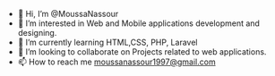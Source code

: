 - 👋 Hi, I’m @MoussaNassour
- 👀 I’m interested in Web and Mobile applications development and designing.  
- 🌱 I’m currently learning HTML,CSS, PHP, Laravel 
- 💞️ I’m looking to collaborate on Projects related to web  applications.
- 📫 How to reach me moussanassour1997@gmail.com 

<!---
MoussaNassour/MoussaNassour is a ✨ special ✨ repository because its `README.md` (this file) appears on your GitHub profile.
You can click the Preview link to take a look at your changes.
--->
